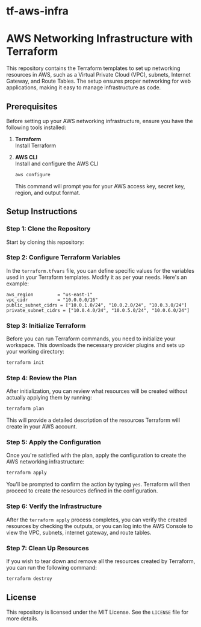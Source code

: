 # tf-aws-infra

# AWS Networking Infrastructure with Terraform

This repository contains the Terraform templates to set up networking resources in AWS, such as a Virtual Private Cloud (VPC), subnets, Internet Gateway, and Route Tables. The setup ensures proper networking for web applications, making it easy to manage infrastructure as code.

## Prerequisites

Before setting up your AWS networking infrastructure, ensure you have the following tools installed:

1. **Terraform**  
   Install Terraform

2. **AWS CLI**  
   Install and configure the AWS CLI 

   ```bash
   aws configure
   ```

   This command will prompt you for your AWS access key, secret key, region, and output format.

## Setup Instructions

### Step 1: Clone the Repository

Start by cloning this repository:

### Step 2: Configure Terraform Variables

In the `terraform.tfvars` file, you can define specific values for the variables used in your Terraform templates. Modify it as per your needs. Here's an example:

```hcl
aws_region         = "us-east-1"
vpc_cidr           = "10.0.0.0/16"
public_subnet_cidrs = ["10.0.1.0/24", "10.0.2.0/24", "10.0.3.0/24"]
private_subnet_cidrs = ["10.0.4.0/24", "10.0.5.0/24", "10.0.6.0/24"]
```

### Step 3: Initialize Terraform

Before you can run Terraform commands, you need to initialize your workspace. This downloads the necessary provider plugins and sets up your working directory:

```bash
terraform init
```

### Step 4: Review the Plan

After initialization, you can review what resources will be created without actually applying them by running:

```bash
terraform plan
```

This will provide a detailed description of the resources Terraform will create in your AWS account.

### Step 5: Apply the Configuration

Once you're satisfied with the plan, apply the configuration to create the AWS networking infrastructure:

```bash
terraform apply
```

You'll be prompted to confirm the action by typing `yes`. Terraform will then proceed to create the resources defined in the configuration.

### Step 6: Verify the Infrastructure

After the `terraform apply` process completes, you can verify the created resources by checking the outputs, or you can log into the AWS Console to view the VPC, subnets, internet gateway, and route tables.

### Step 7: Clean Up Resources

If you wish to tear down and remove all the resources created by Terraform, you can run the following command:

```bash
terraform destroy
```

## License

This repository is licensed under the MIT License. See the `LICENSE` file for more details.

